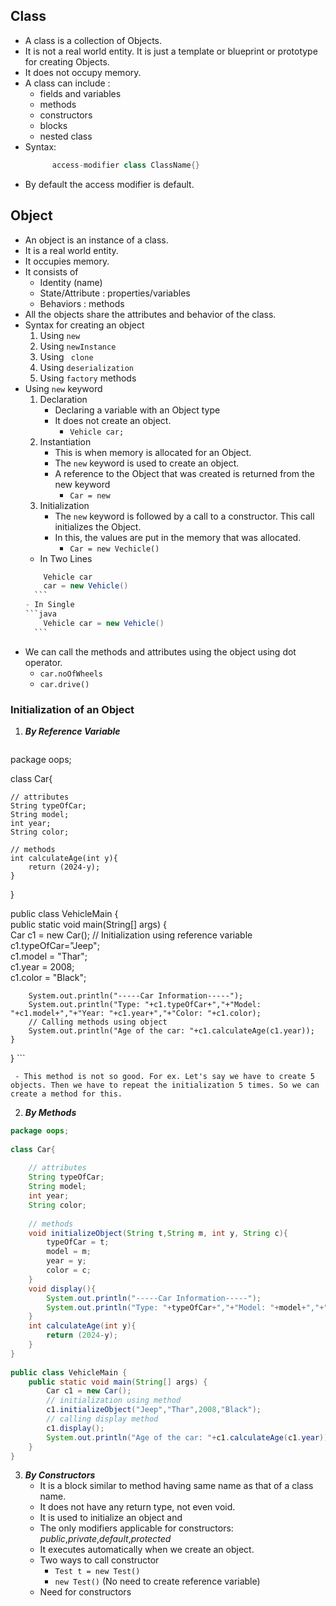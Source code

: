 ## Class
- A class is a collection of Objects.
- It is not a real world entity. It is just a template or blueprint or prototype for creating Objects.
- It does not occupy memory.
- A class can include :
	- fields and variables
	- methods
	- constructors
	- blocks
	- nested class
- Syntax:
  ```java
		access-modifier class ClassName{}  
    ```
- By default the access modifier is default.

## Object
- An object is an instance of a class.
- It is a real world entity.
- It occupies memory.
- It consists of
	- Identity (name)
	- State/Attribute : properties/variables
	- Behaviors : methods
- All the objects share the attributes and behavior of the class.
- Syntax for creating an object
	1. Using `new`
	2. Using `newInstance`
	3. Using ` clone`
	4. Using `deserialization`
	5. Using  `factory` methods
- Using `new` keyword
	1. Declaration
		- Declaring a variable with an Object type
		- It does not create an object.
			- `Vehicle car;`
	2. Instantiation
		- This is when memory is allocated for an Object.
		- The `new` keyword is used to create an object.
		- A reference to the Object that was created is returned from the new keyword
			- `Car = new`
	3. Initialization
		 - The `new` keyword is followed by a call to a constructor. This call initializes the Object.
		 - In this, the values are put in the memory that was allocated.
			 - `Car = new Vechicle()`
	- In Two Lines
	 ```java
		 Vehicle car 
		 car = new Vehicle()
	   ```
	- In Single
	 ```java
		 Vehicle car = new Vehicle()
	   ```
- We can call the methods and attributes using the object using dot operator.
	- `car.noOfWheels`
	- `car.drive()`

### Initialization of an Object
1. ***By Reference Variable***

   ```java
package oops;  

class Car{  
  
	// attributes  
	String typeOfCar;  
	String model;  
	int year;  
	String color;  
  
	// methods  
	int calculateAge(int y){  
		return (2024-y);  
	}  
}  
  
public class VehicleMain {  
	public static void main(String[] args) {  
		Car c1 = new Car();
		// Initialization using reference variable
		c1.typeOfCar="Jeep";  
		c1.model = "Thar";  
		c1.year = 2008;  
		c1.color = "Black";  
  
		System.out.println("-----Car Information-----");  
		System.out.println("Type: "+c1.typeOfCar+","+"Model: "+c1.model+","+"Year: "+c1.year+","+"Color: "+c1.color);  
		// Calling methods using object
		System.out.println("Age of the car: "+c1.calculateAge(c1.year));  
	}  
}
	 ```
	 
	 - This method is not so good. For ex. Let's say we have to create 5 objects. Then we have to repeat the initialization 5 times. So we can create a method for this.
	
2. ***By Methods***

``` java
package oops;  
  
class Car{  
  
    // attributes  
    String typeOfCar;  
    String model;  
    int year;  
    String color;  
  
    // methods  
    void initializeObject(String t,String m, int y, String c){  
        typeOfCar = t;  
        model = m;  
        year = y;  
        color = c;  
    }  
    void display(){  
        System.out.println("-----Car Information-----");  
        System.out.println("Type: "+typeOfCar+","+"Model: "+model+","+"Year: "+year+","+"Color: "+color);  
    }  
    int calculateAge(int y){  
        return (2024-y);  
    }  
}  
  
public class VehicleMain {  
    public static void main(String[] args) {  
        Car c1 = new Car();  
        // initialization using method  
        c1.initializeObject("Jeep","Thar",2008,"Black");  
        // calling display method  
        c1.display();  
        System.out.println("Age of the car: "+c1.calculateAge(c1.year));  
    }  
}
```

3. ***By Constructors***
	- It is a block similar to method having same name as that of a class name.
	- It does not have any return type, not even void.
	- It is used to initialize an object and 
	- The only modifiers applicable for constructors: *public*,*private*,*default*,*protected*
	- It executes automatically when we create an object.
	- Two ways to call constructor
		- `Test t = new Test()`
		- `new Test()` (No need to create reference variable)
	- Need for constructors